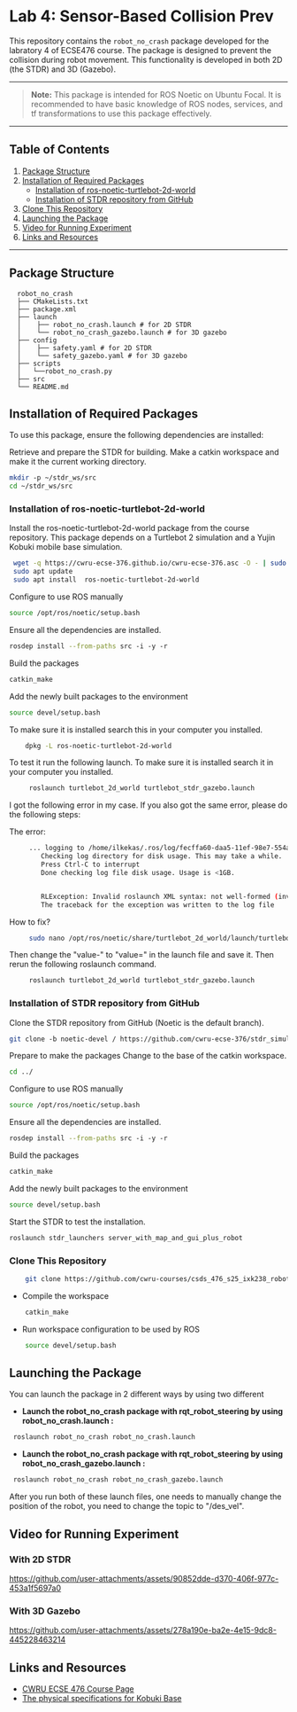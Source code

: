# Lab 4: Sensor-Based Collision Prev
This repository contains the `robot_no_crash` package developed for the labratory 4 of ECSE476 course. The package is designed to prevent the collision during robot movement. This functionality is developed in both 2D (the STDR) and 3D (Gazebo). 

---

> **Note:** This package is intended for ROS Noetic on Ubuntu Focal. It is recommended to have basic knowledge of ROS nodes, services, and tf transformations to use this package effectively.

---
## Table of Contents

1. [Package Structure](#package-structure)
2. [Installation of Required Packages](#installation-of-required-packages)
    - [Installation of ros-noetic-turtlebot-2d-world](#installation-of-ros-noetic-turtlebot-2d-world)
    - [Installation of STDR repository from GitHub](#installation-of-stdr-repository-from-github)
3. [Clone This Repository](#clone-this-repository)
4. [Launching the Package](#launching-the-package)
5. [Video for Running Experiment](#video-for-running-experiment)
6. [Links and Resources](#links-and-resources)

---
## Package Structure
```
  robot_no_crash
  ├── CMakeLists.txt
  ├── package.xml
  ├── launch
  │    ├── robot_no_crash.launch # for 2D STDR 
  │    └── robot_no_crash_gazebo.launch # for 3D gazebo
  ├── config
  │    ├── safety.yaml # for 2D STDR 
  │    └── safety_gazebo.yaml # for 3D gazebo
  ├── scripts
  │   └──robot_no_crash.py
  ├── src
  └── README.md
```
## Installation of Required Packages

To use this package, ensure the following dependencies are installed:

Retrieve and prepare the STDR for building.
Make a catkin workspace and make it the current working directory.

```bash
mkdir ‐p ~/stdr_ws/src
cd ~/stdr_ws/src
```
### Installation of ros-noetic-turtlebot-2d-world
Install the ros-noetic-turtlebot-2d-world package from the course repository. This package
depends on a Turtlebot 2 simulation and a Yujin Kobuki mobile base simulation. 

```bash
 wget -q https://cwru-ecse-376.github.io/cwru-ecse-376.asc -O - | sudo apt-key add -
 sudo apt update
 sudo apt install  ros-noetic-turtlebot-2d-world
```
Configure to use ROS manually

```bash
source /opt/ros/noetic/setup.bash
```

Ensure all the dependencies are installed.

```bash
rosdep install -‐from‐paths src ‐i ‐y ‐r
```

Build the packages

```bash
catkin_make
```
Add the newly built packages to the environment

```bash
source devel/setup.bash
```

To make sure it is installed search this in your computer you installed.

```bash
    dpkg -L ros-noetic-turtlebot-2d-world
```
To test it run the following launch.
To make sure it is installed search it in your computer you installed.

```bash
     roslaunch turtlebot_2d_world turtlebot_stdr_gazebo.launch
```
I got the following error in my case. If you also got the same error, please do the following steps:

The error:
```bash
     ... logging to /home/ilkekas/.ros/log/fecffa60-daa5-11ef-98e7-554aad097450/roslaunch-ilke-kas-335806.log
        Checking log directory for disk usage. This may take a while.
        Press Ctrl-C to interrupt
        Done checking log file disk usage. Usage is <1GB.


        RLException: Invalid roslaunch XML syntax: not well-formed (invalid token): line 8, column 37
        The traceback for the exception was written to the log file

```
How to fix? 

```bash
     sudo nano /opt/ros/noetic/share/turtlebot_2d_world/launch/turtlebot_stdr_gazebo.launch
```
Then change the "value-" to "value=" in the launch file and save it. Then rerun the following roslaunch command.

```bash
     roslaunch turtlebot_2d_world turtlebot_stdr_gazebo.launch
```

### Installation of STDR repository from GitHub

Clone the STDR repository from GitHub (Noetic is the default branch).

```bash
git clone ‐b noetic-devel / https://github.com/cwru‐ecse‐376/stdr_simulator.git
```
Prepare to make the packages
Change to the base of the catkin workspace.

```bash
cd ../
```
Configure to use ROS manually

```bash
source /opt/ros/noetic/setup.bash
```

Ensure all the dependencies are installed.

```bash
rosdep install -‐from‐paths src ‐i ‐y ‐r
```

Build the packages

```bash
catkin_make
```
Add the newly built packages to the environment

```bash
source devel/setup.bash
```

Start the STDR to test the installation.

```bash
roslaunch stdr_launchers server_with_map_and_gui_plus_robot
```

### Clone This Repository

```bash
    git clone https://github.com/cwru-courses/csds_476_s25_ixk238_robot_no_crash.git
```

- Compile the workspace

```bash
    catkin_make
```

- Run workspace configuration to be used by ROS

```bash
    source devel/setup.bash
```

## Launching the Package

You can launch the package in 2 different ways by using two different 

- **Launch the robot_no_crash package with rqt_robot_steering by using robot_no_crash.launch :**

```bash
 roslaunch robot_no_crash robot_no_crash.launch
  ```

- **Launch the robot_no_crash package with rqt_robot_steering by using robot_no_crash_gazebo.launch :**

```bash
 roslaunch robot_no_crash robot_no_crash_gazebo.launch
  ```
After you run both of these launch files, one needs to manually change the position of the robot, you need to change the topic to "/des_vel".

## Video for Running Experiment

### With 2D STDR


https://github.com/user-attachments/assets/90852dde-d370-406f-977c-453a1f5697a0



### With 3D Gazebo


https://github.com/user-attachments/assets/278a190e-ba2e-4e15-9dc8-445228463214




## Links and Resources
- [CWRU ECSE 476 Course Page](https://cwru-ecse-376.github.io/)
- [The physical specifications for Kobuki Base](https://kobuki.readthedocs.io/en/devel/conversions.html)
